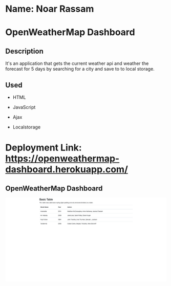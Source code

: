 # Name: Noar Rassam

# OpenWeatherMap Dashboard

## Description

It's an application that gets the current weather api and weather the forecast for 5 days by searching for a city and save to to local storage.

## Used

- HTML

- JavaScript

- Ajax

- Localstorage

# Deployment Link: https://openweathermap-dashboard.herokuapp.com/

## **OpenWeatherMap Dashboard**

![![OpenWeatherMap]()](https://github.com/noarrassam/ajax-to-html/blob/main/Images/1.png)

